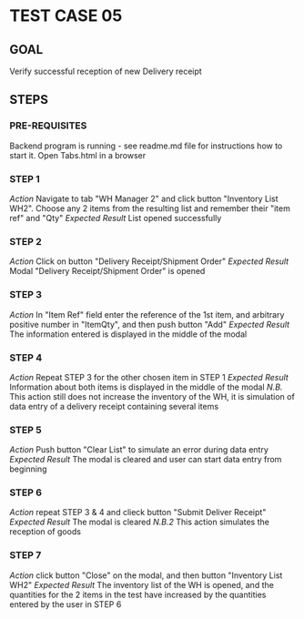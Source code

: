 # TEST CASE 05 #

## GOAL ##

Verify successful reception of new Delivery receipt

## STEPS ##

### PRE-REQUISITES ###

Backend program is running - see readme.md file for instructions how to start it.
Open Tabs.html in a browser

### STEP 1 ###

*Action* Navigate to tab "WH Manager 2" and click button "Inventory List WH2".
Choose any 2 items from the resulting list and remember their "item ref" and "Qty"
*Expected Result* List opened successfully

### STEP 2 ###

*Action* Click on button "Delivery Receipt/Shipment Order"
*Expected Result* Modal "Delivery Receipt/Shipment Order" is opened

### STEP 3 ###
*Action* In "Item Ref" field enter the reference of the 1st item, and arbitrary positive 
number in "ItemQty", and then push button "Add"
*Expected Result* The information entered is displayed in the middle of the modal

### STEP 4 ###
*Action* Repeat STEP 3 for the other chosen item in STEP 1
*Expected Result* Information about both items is displayed in the middle of the modal
*N.B.* This action still does not increase the inventory of the WH, it is simulation of
data entry of a delivery receipt containing several items  

### STEP 5 ###

*Action* Push button "Clear List" to simulate an error during data entry
*Expected Result* The modal is cleared and user can start data entry from beginning

### STEP 6 ###

*Action* repeat STEP 3 & 4 and clieck button "Submit Deliver Receipt"
*Expected Result* The modal is cleared
*N.B.2* This action simulates the reception of goods

### STEP 7 ###

*Action* click button "Close" on the modal, and then button "Inventory List WH2"
*Expected Result* The inventory list of the WH is opened, and the quantities for
the 2 items in the test have increased by the quantities entered by the user in
STEP 6
 
